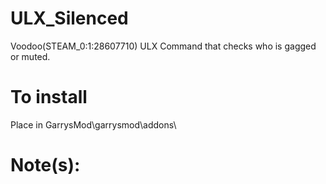 ULX_Silenced
==============

Voodoo(STEAM_0:1:28607710)
ULX Command that checks who is gagged or muted.

To install
==============
Place in GarrysMod\garrysmod\addons\


Note(s): 
==============







